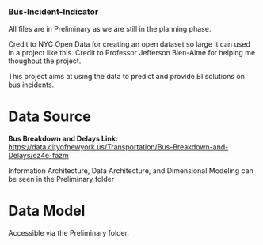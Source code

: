 ### Bus-Incident-Indicator

All files are in Preliminary as we are still in the planning phase.

Credit to NYC Open Data for creating an open dataset so large it can used in a project like this.
Credit to Professor Jefferson Bien-Aime for helping me thoughout the project.

This project aims at using the data to predict and provide BI solutions on bus incidents.

# Data Source
**Bus Breakdown and Delays Link:** https://data.cityofnewyork.us/Transportation/Bus-Breakdown-and-Delays/ez4e-fazm

Information Architecture, Data Architecture, and Dimensional Modeling can be seen in the Preliminary folder

# Data Model

Accessible via the Preliminary folder.

